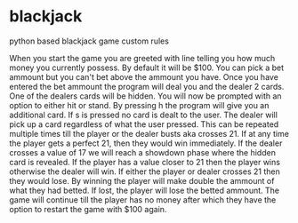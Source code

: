# blackjack
python based blackjack game custom rules

When you start the game you are greeted with line telling you how much money you currently possess. By default it will be $100.
You can pick a bet ammount but you can't bet above the ammount you have.
Once you have entered the bet ammount the program will deal you and the dealer 2 cards. One of the dealers cards will be hidden.
You will now be prompted with an option to either hit or stand. By pressing h the program will give you an additional card. If s is pressed no card is dealt to the user.
The dealer will pick up a card regardless of what the user pressed.
This can be repeated multiple times till the player or the dealer busts aka crosses 21. If at any time the player gets a perfect 21, then they would win immediately.
If the dealer crosses a value of 17 we will reach a showdown phase where the hidden card is revealed. If the player has a value closer to 21 then the player wins otherwise the dealer will win. If either the player or dealer crosses 21 then they would lose.
By winning the player will make double the ammount of what they had betted. If lost, the player will lose the betted ammount.
The game will continue till the player has no money after which they have the option to restart the game with $100 again.
